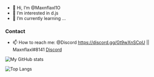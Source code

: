 - 👋 Hi, I’m @Maxnflaxl1O
- 👀 I’m interested in d.js 
- 🌱 I’m currently learning ...
 <!-- - 💞️ I’m looking to collaborate on ... --> 
### Contact
- 📫 How to reach me: @Discord https://discord.gg/Gt9wXnSCpU || Maxnflaxl#8141
[Discord](https://discordapp.com/users/689128445271474215)

<!---
Maxnflaxl1O/Maxnflaxl1O is a ✨ special ✨ repository because its `README.md` (this file) appears on your GitHub profile.
You can click the Preview link to take a look at your changes.
--->
![My GitHub stats](https://github-readme-stats.vercel.app/api?username=Maxnflaxl1O&show_icons=true&theme=radical)

![Top Langs](https://github-readme-stats.vercel.app/api/top-langs/?username=Maxnflaxl1O&theme=radical)
